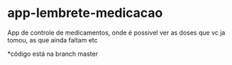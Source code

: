 # app-lembrete-medicacao
App de controle de medicamentos, onde é possivel ver as doses que vc ja tomou, as que ainda faltam etc

*código está na branch master

